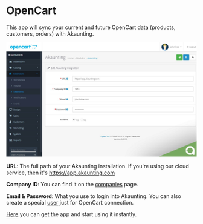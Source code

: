 OpenCart
========

This app will sync your current and future OpenCart data (products, customers, orders) with Akaunting.

![settings](_images/opencart-settings-1.jpg)

**URL**: The full path of your Akaunting installation. If you're using our cloud service, then it's https://app.akaunting.com

**Company ID**: You can find it on the [companies](https://akaunting.com/docs/user-manual/companies) page.

**Email & Password**: What you use to login into Akaunting. You can also create a special [user](https://akaunting.com/docs/user-manual/auth/users) just for OpenCart connection.

[Here](https://akaunting.com/apps/opencart) you can get the app and start using it instantly.